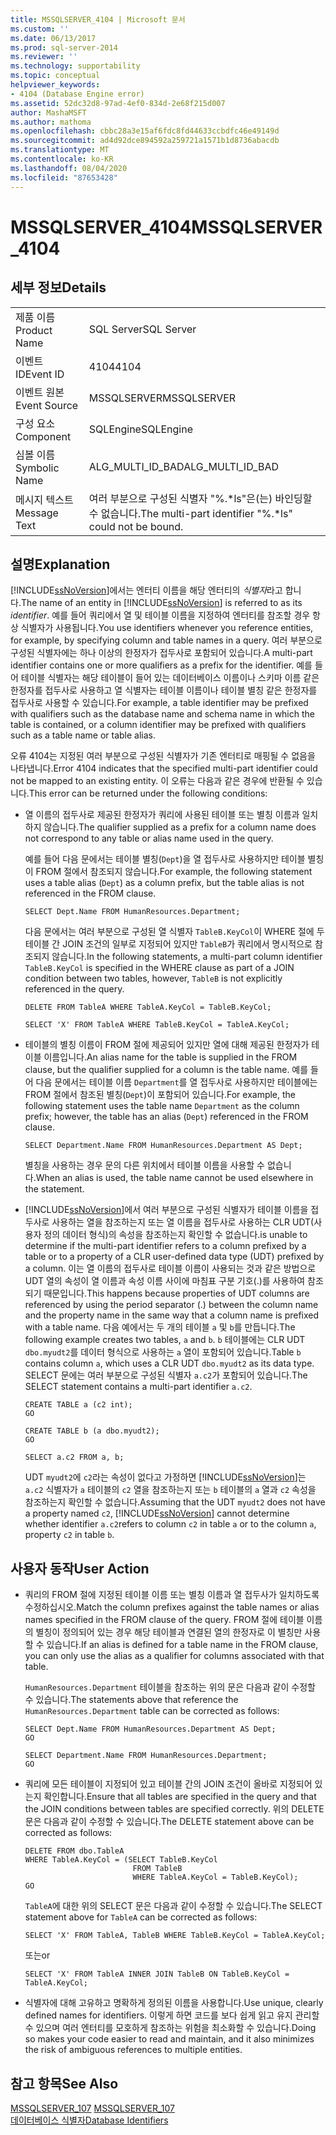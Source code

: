 ```yaml
---
title: MSSQLSERVER_4104 | Microsoft 문서
ms.custom: ''
ms.date: 06/13/2017
ms.prod: sql-server-2014
ms.reviewer: ''
ms.technology: supportability
ms.topic: conceptual
helpviewer_keywords:
- 4104 (Database Engine error)
ms.assetid: 52dc32d8-97ad-4ef0-834d-2e68f215d007
author: MashaMSFT
ms.author: mathoma
ms.openlocfilehash: cbbc28a3e15af6fdc8fd44633ccbdfc46e49149d
ms.sourcegitcommit: ad4d92dce894592a259721a1571b1d8736abacdb
ms.translationtype: MT
ms.contentlocale: ko-KR
ms.lasthandoff: 08/04/2020
ms.locfileid: "87653428"
---
```

# <a name="mssqlserver_4104"></a><span data-ttu-id="2d581-102">MSSQLSERVER_4104</span><span class="sxs-lookup"><span data-stu-id="2d581-102">MSSQLSERVER_4104</span></span>
    
## <a name="details"></a><span data-ttu-id="2d581-103">세부 정보</span><span class="sxs-lookup"><span data-stu-id="2d581-103">Details</span></span>  
  
|||  
|-|-|  
|<span data-ttu-id="2d581-104">제품 이름</span><span class="sxs-lookup"><span data-stu-id="2d581-104">Product Name</span></span>|<span data-ttu-id="2d581-105">SQL Server</span><span class="sxs-lookup"><span data-stu-id="2d581-105">SQL Server</span></span>|  
|<span data-ttu-id="2d581-106">이벤트 ID</span><span class="sxs-lookup"><span data-stu-id="2d581-106">Event ID</span></span>|<span data-ttu-id="2d581-107">4104</span><span class="sxs-lookup"><span data-stu-id="2d581-107">4104</span></span>|  
|<span data-ttu-id="2d581-108">이벤트 원본</span><span class="sxs-lookup"><span data-stu-id="2d581-108">Event Source</span></span>|<span data-ttu-id="2d581-109">MSSQLSERVER</span><span class="sxs-lookup"><span data-stu-id="2d581-109">MSSQLSERVER</span></span>|  
|<span data-ttu-id="2d581-110">구성 요소</span><span class="sxs-lookup"><span data-stu-id="2d581-110">Component</span></span>|<span data-ttu-id="2d581-111">SQLEngine</span><span class="sxs-lookup"><span data-stu-id="2d581-111">SQLEngine</span></span>|  
|<span data-ttu-id="2d581-112">심볼 이름</span><span class="sxs-lookup"><span data-stu-id="2d581-112">Symbolic Name</span></span>|<span data-ttu-id="2d581-113">ALG_MULTI_ID_BAD</span><span class="sxs-lookup"><span data-stu-id="2d581-113">ALG_MULTI_ID_BAD</span></span>|  
|<span data-ttu-id="2d581-114">메시지 텍스트</span><span class="sxs-lookup"><span data-stu-id="2d581-114">Message Text</span></span>|<span data-ttu-id="2d581-115">여러 부분으로 구성된 식별자 "%.\*ls"은(는) 바인딩할 수 없습니다.</span><span class="sxs-lookup"><span data-stu-id="2d581-115">The multi-part identifier "%.\*ls" could not be bound.</span></span>|  
  
## <a name="explanation"></a><span data-ttu-id="2d581-116">설명</span><span class="sxs-lookup"><span data-stu-id="2d581-116">Explanation</span></span>  
 <span data-ttu-id="2d581-117">[!INCLUDE[ssNoVersion](../../includes/ssnoversion-md.md)]에서는 엔터티 이름을 해당 엔터티의 *식별자*라고 합니다.</span><span class="sxs-lookup"><span data-stu-id="2d581-117">The name of an entity in [!INCLUDE[ssNoVersion](../../includes/ssnoversion-md.md)] is referred to as its *identifier*.</span></span> <span data-ttu-id="2d581-118">예를 들어 쿼리에서 열 및 테이블 이름을 지정하여 엔터티를 참조할 경우 항상 식별자가 사용됩니다.</span><span class="sxs-lookup"><span data-stu-id="2d581-118">You use identifiers whenever you reference entities, for example, by specifying column and table names in a query.</span></span> <span data-ttu-id="2d581-119">여러 부분으로 구성된 식별자에는 하나 이상의 한정자가 접두사로 포함되어 있습니다.</span><span class="sxs-lookup"><span data-stu-id="2d581-119">A multi-part identifier contains one or more qualifiers as a prefix for the identifier.</span></span> <span data-ttu-id="2d581-120">예를 들어 테이블 식별자는 해당 테이블이 들어 있는 데이터베이스 이름이나 스키마 이름 같은 한정자를 접두사로 사용하고 열 식별자는 테이블 이름이나 테이블 별칭 같은 한정자를 접두사로 사용할 수 있습니다.</span><span class="sxs-lookup"><span data-stu-id="2d581-120">For example, a table identifier may be prefixed with qualifiers such as the database name and schema name in which the table is contained, or a column identifier may be prefixed with qualifiers such as a table name or table alias.</span></span>  
  
 <span data-ttu-id="2d581-121">오류 4104는 지정된 여러 부분으로 구성된 식별자가 기존 엔터티로 매핑될 수 없음을 나타냅니다.</span><span class="sxs-lookup"><span data-stu-id="2d581-121">Error 4104 indicates that the specified multi-part identifier could not be mapped to an existing entity.</span></span> <span data-ttu-id="2d581-122">이 오류는 다음과 같은 경우에 반환될 수 있습니다.</span><span class="sxs-lookup"><span data-stu-id="2d581-122">This error can be returned under the following conditions:</span></span>  
  
-   <span data-ttu-id="2d581-123">열 이름의 접두사로 제공된 한정자가 쿼리에 사용된 테이블 또는 별칭 이름과 일치하지 않습니다.</span><span class="sxs-lookup"><span data-stu-id="2d581-123">The qualifier supplied as a prefix for a column name does not correspond to any table or alias name used in the query.</span></span>  
  
     <span data-ttu-id="2d581-124">예를 들어 다음 문에서는 테이블 별칭(`Dept`)을 열 접두사로 사용하지만 테이블 별칭이 FROM 절에서 참조되지 않습니다.</span><span class="sxs-lookup"><span data-stu-id="2d581-124">For example, the following statement uses a table alias (`Dept`) as a column prefix, but the table alias is not referenced in the FROM clause.</span></span>  
  
    ```  
    SELECT Dept.Name FROM HumanResources.Department;  
    ```  
  
     <span data-ttu-id="2d581-125">다음 문에서는 여러 부분으로 구성된 열 식별자 `TableB.KeyCol`이 WHERE 절에 두 테이블 간 JOIN 조건의 일부로 지정되어 있지만 `TableB`가 쿼리에서 명시적으로 참조되지 않습니다.</span><span class="sxs-lookup"><span data-stu-id="2d581-125">In the following statements, a multi-part column identifier `TableB.KeyCol` is specified in the WHERE clause as part of a JOIN condition between two tables, however, `TableB` is not explicitly referenced in the query.</span></span>  
  
    ```  
    DELETE FROM TableA WHERE TableA.KeyCol = TableB.KeyCol;  
    ```  
  
    ```  
    SELECT 'X' FROM TableA WHERE TableB.KeyCol = TableA.KeyCol;  
    ```  
  
-   <span data-ttu-id="2d581-126">테이블의 별칭 이름이 FROM 절에 제공되어 있지만 열에 대해 제공된 한정자가 테이블 이름입니다.</span><span class="sxs-lookup"><span data-stu-id="2d581-126">An alias name for the table is supplied in the FROM clause, but the qualifier supplied for a column is the table name.</span></span> <span data-ttu-id="2d581-127">예를 들어 다음 문에서는 테이블 이름 `Department`를 열 접두사로 사용하지만 테이블에는 FROM 절에서 참조된 별칭(`Dept`)이 포함되어 있습니다.</span><span class="sxs-lookup"><span data-stu-id="2d581-127">For example, the following statement uses the table name `Department` as the column prefix; however, the table has an alias (`Dept`) referenced in the FROM clause.</span></span>  
  
    ```  
    SELECT Department.Name FROM HumanResources.Department AS Dept;  
    ```  
  
     <span data-ttu-id="2d581-128">별칭을 사용하는 경우 문의 다른 위치에서 테이블 이름을 사용할 수 없습니다.</span><span class="sxs-lookup"><span data-stu-id="2d581-128">When an alias is used, the table name cannot be used elsewhere in the statement.</span></span>  
  
-   [!INCLUDE[ssNoVersion](../../includes/ssnoversion-md.md)]<span data-ttu-id="2d581-129">에서 여러 부분으로 구성된 식별자가 테이블 이름을 접두사로 사용하는 열을 참조하는지 또는 열 이름을 접두사로 사용하는 CLR UDT(사용자 정의 데이터 형식)의 속성을 참조하는지 확인할 수 없습니다.</span><span class="sxs-lookup"><span data-stu-id="2d581-129">is unable to determine if the multi-part identifier refers to a column prefixed by a table or to a property of a CLR user-defined data type (UDT) prefixed by a column.</span></span> <span data-ttu-id="2d581-130">이는 열 이름의 접두사로 테이블 이름이 사용되는 것과 같은 방법으로 UDT 열의 속성이 열 이름과 속성 이름 사이에 마침표 구분 기호(.)를 사용하여 참조되기 때문입니다.</span><span class="sxs-lookup"><span data-stu-id="2d581-130">This happens because properties of UDT columns are referenced by using the period separator (.) between the column name and the property name in the same way that a column name is prefixed with a table name.</span></span> <span data-ttu-id="2d581-131">다음 예에서는 두 개의 테이블 `a` 및 `b`를 만듭니다.</span><span class="sxs-lookup"><span data-stu-id="2d581-131">The following example creates two tables, `a` and `b`.</span></span> <span data-ttu-id="2d581-132">`b` 테이블에는 CLR UDT `dbo.myudt2`를 데이터 형식으로 사용하는 `a` 열이 포함되어 있습니다.</span><span class="sxs-lookup"><span data-stu-id="2d581-132">Table `b` contains column `a`, which uses a CLR UDT `dbo.myudt2` as its data type.</span></span> <span data-ttu-id="2d581-133">SELECT 문에는 여러 부분으로 구성된 식별자 `a.c2`가 포함되어 있습니다.</span><span class="sxs-lookup"><span data-stu-id="2d581-133">The SELECT statement contains a multi-part identifier `a.c2`.</span></span>  
  
    ```  
    CREATE TABLE a (c2 int);   
    GO  
    ```  
  
    ```  
    CREATE TABLE b (a dbo.myudt2);   
    GO  
    ```  
  
    ```  
    SELECT a.c2 FROM a, b;   
    ```  
  
     <span data-ttu-id="2d581-134">UDT `myudt2`에 `c2`라는 속성이 없다고 가정하면 [!INCLUDE[ssNoVersion](../../includes/ssnoversion-md.md)]는 `a.c2` 식별자가 `a` 테이블의 `c2` 열을 참조하는지 또는 `b` 테이블의 `a` 열과 `c2` 속성을 참조하는지 확인할 수 없습니다.</span><span class="sxs-lookup"><span data-stu-id="2d581-134">Assuming that the UDT `myudt2` does not have a property named `c2`, [!INCLUDE[ssNoVersion](../../includes/ssnoversion-md.md)] cannot determine whether identifier `a.c2`refers to column `c2` in table `a` or to the column `a`, property `c2` in table `b`.</span></span>  
  
## <a name="user-action"></a><span data-ttu-id="2d581-135">사용자 동작</span><span class="sxs-lookup"><span data-stu-id="2d581-135">User Action</span></span>  
  
-   <span data-ttu-id="2d581-136">쿼리의 FROM 절에 지정된 테이블 이름 또는 별칭 이름과 열 접두사가 일치하도록 수정하십시오.</span><span class="sxs-lookup"><span data-stu-id="2d581-136">Match the column prefixes against the table names or alias names specified in the FROM clause of the query.</span></span> <span data-ttu-id="2d581-137">FROM 절에 테이블 이름의 별칭이 정의되어 있는 경우 해당 테이블과 연결된 열의 한정자로 이 별칭만 사용할 수 있습니다.</span><span class="sxs-lookup"><span data-stu-id="2d581-137">If an alias is defined for a table name in the FROM clause, you can only use the alias as a qualifier for columns associated with that table.</span></span>  
  
     <span data-ttu-id="2d581-138">`HumanResources.Department` 테이블을 참조하는 위의 문은 다음과 같이 수정할 수 있습니다.</span><span class="sxs-lookup"><span data-stu-id="2d581-138">The statements above that reference the `HumanResources.Department` table can be corrected as follows:</span></span>  
  
    ```  
    SELECT Dept.Name FROM HumanResources.Department AS Dept;  
    GO  
    ```  
  
    ```  
    SELECT Department.Name FROM HumanResources.Department;  
    GO  
    ```  
  
-   <span data-ttu-id="2d581-139">쿼리에 모든 테이블이 지정되어 있고 테이블 간의 JOIN 조건이 올바로 지정되어 있는지 확인합니다.</span><span class="sxs-lookup"><span data-stu-id="2d581-139">Ensure that all tables are specified in the query and that the JOIN conditions between tables are specified correctly.</span></span> <span data-ttu-id="2d581-140">위의 DELETE 문은 다음과 같이 수정할 수 있습니다.</span><span class="sxs-lookup"><span data-stu-id="2d581-140">The DELETE statement above can be corrected as follows:</span></span>  
  
    ```  
    DELETE FROM dbo.TableA  
    WHERE TableA.KeyCol = (SELECT TableB.KeyCol   
                            FROM TableB   
                            WHERE TableA.KeyCol = TableB.KeyCol);  
    GO  
    ```  
  
     <span data-ttu-id="2d581-141">`TableA`에 대한 위의 SELECT 문은 다음과 같이 수정할 수 있습니다.</span><span class="sxs-lookup"><span data-stu-id="2d581-141">The SELECT statement above for `TableA` can be corrected as follows:</span></span>  
  
    ```  
    SELECT 'X' FROM TableA, TableB WHERE TableB.KeyCol = TableA.KeyCol;  
    ```  
  
     <span data-ttu-id="2d581-142">또는</span><span class="sxs-lookup"><span data-stu-id="2d581-142">or</span></span>  
  
    ```  
    SELECT 'X' FROM TableA INNER JOIN TableB ON TableB.KeyCol = TableA.KeyCol;  
    ```  
  
-   <span data-ttu-id="2d581-143">식별자에 대해 고유하고 명확하게 정의된 이름을 사용합니다.</span><span class="sxs-lookup"><span data-stu-id="2d581-143">Use unique, clearly defined names for identifiers.</span></span> <span data-ttu-id="2d581-144">이렇게 하면 코드를 보다 쉽게 읽고 유지 관리할 수 있으며 여러 엔터티를 모호하게 참조하는 위험을 최소화할 수 있습니다.</span><span class="sxs-lookup"><span data-stu-id="2d581-144">Doing so makes your code easier to read and maintain, and it also minimizes the risk of ambiguous references to multiple entities.</span></span>  
  
## <a name="see-also"></a><span data-ttu-id="2d581-145">참고 항목</span><span class="sxs-lookup"><span data-stu-id="2d581-145">See Also</span></span>  
 <span data-ttu-id="2d581-146">[MSSQLSERVER_107](mssqlserver-107-database-engine-error.md) </span><span class="sxs-lookup"><span data-stu-id="2d581-146">[MSSQLSERVER_107](mssqlserver-107-database-engine-error.md) </span></span>  
 [<span data-ttu-id="2d581-147">데이터베이스 식별자</span><span class="sxs-lookup"><span data-stu-id="2d581-147">Database Identifiers</span></span>](../databases/database-identifiers.md)  
  
  
